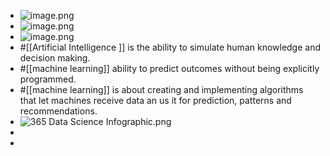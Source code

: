 - ![image.png](../assets/image_1668340196242_0.png)
- ![image.png](../assets/image_1668340419714_0.png)
- ![image.png](../assets/image_1668340474575_0.png)
- #[[Artificial Intelligence ]] is the ability to simulate human knowledge and decision making.
- #[[machine learning]] ability to predict outcomes without being explicitly programmed.
- #[[machine learning]] is about creating and implementing algorithms that let machines receive data an us it for prediction, patterns and recommendations.
- ![365 Data Science Infographic.png](../assets/365_Data_Science_Infographic_1668460333293_0.png)
-
-